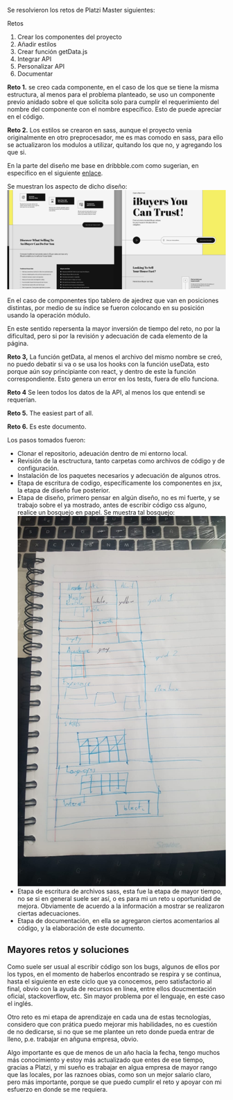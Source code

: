 Se resolvieron los retos de Platzi Master siguientes:

Retos
1. Crear los componentes del proyecto
2. Añadir estilos
3. Crear función getData.js
4. Integrar API
5. Personalizar API
6. Documentar

**Reto 1.** se creo cada componente, en el caso de los que se tiene la misma estructura, al menos para el problema planteado, se uso un componente previo anidado sobre el que solicita solo para cumplir el requerimiento del nombre del componente con el nombre específico. Esto de puede apreciar en el código.

**Reto 2.** Los estilos se crearon en sass, aunque el proyecto venia originalmente en otro preprocesador, me es mas comodo en sass, para ello se actualizaron los modulos a utilizar, quitando los que no, y agregando los que si.

En la parte del diseño me base en dribbble.com como sugerian, en especifico en el siguiente [enlace](https://dribbble.com/shots/15601784-iBuyer-Real-Estate-Landing-Page-Design/attachments/7389452?mode=media).

Se muestran los aspecto de dicho diseño:
![Disenio](./public/disenio.png)

En el caso de componentes tipo tablero de ajedrez que van en posiciones distintas, por medio de su índice se fueron colocando en su posición usando la operación módulo.

En este sentido repersenta la mayor inversión de tiempo del reto, no por la dificultad, pero si por la revisión y adecuación de cada elemento de la página.

**Reto 3,** La función getData, al menos el archivo del mismo nombre se creó, no puedo debatir si va o se usa los hooks con la función useData, esto porque aún soy principiante con react, y dentro de este la función correspondiente. Esto genera un error en los tests, fuera de ello funciona.

**Reto 4** Se leen todos los datos de la API, al menos los que entendi se requerían.

**Reto 5.** The easiest part of all.

**Reto 6.** Es este documento.
 
 Los pasos tomados fueron:
 - Clonar el repositorio, adeuación dentro de mi entorno local.
 - Revisión de la esctructura, tanto carpetas como archivos de código y de configuración.
 - Instalación de los paquetes necesarios y adecuación de algunos otros.
 - Etapa de escritura de codigo, específicamente los componentes en jsx, la etapa de diseño fue posterior.
 - Etapa de diseño, primero pensar en algún diseño, no es mi fuerte, y se trabajo sobre el ya mostrado, antes de escribir código css alguno, realice un bosquejo en papel.
 Se muestra tal bosquejo:
 ![bosquejo](./public/bosquejo.jpeg)
 - Etapa de escritura de archivos sass, esta fue la etapa de mayor tiempo, no se si en general suele ser así, o es para mi un reto u oportunidad de mejora.
 Obviamente de acuerdo a la información a mostrar se realizaron ciertas adecuaciones.
- Etapa de documentación, en ella se agregaron ciertos acomentarios al código, y la elaboración de este documento.

## Mayores retos y soluciones
Como suele ser usual al escribir código son los bugs, algunos de ellos por los typos, en el momento de haberlos encontrado se respira y se continua, hasta el siguiente en este ciclo que ya conocemos, pero satisfactorio al final, obvio con la ayuda de recursos en línea, entre ellos doucmentación oficial, stackoverflow, etc. Sin mayor problema por el lenguaje, en este caso el inglés.

Otro reto es mi etapa de aprendizaje en cada una de estas tecnologías, considero que con prática puedo mejorar mis habilidades, no es cuestión de no dedicarse, si no que se me plantee un reto donde pueda entrar de lleno, p.e. trabajar en añguna empresa, obvio.

Algo importante es que de menos de un año hacia la fecha, tengo muchos más conocimiento y estoy más actualizado que entes de ese tiempo, gracias a Platzi, y mi sueño es trabajar en algua empresa de mayor rango que las locales, por las raznoes obias, como son un mejor salario claro, pero más importante, porque se que puedo cumplir el reto y apoyar con mi esfuerzo en donde se me requiera. 